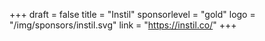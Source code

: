 +++
draft = false
title = "Instil"
sponsorlevel = "gold"
logo = "/img/sponsors/instil.svg"
link = "https://instil.co/"
+++